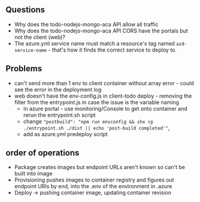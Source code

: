 ## Questions

* Why does the todo-nodejs-mongo-aca API allow all traffic 
* Why does the todo-nodejs-mongo-aca API CORS have the portals but not the client (web)?
* The azure.yml service name must match a resource's tag named `azd-service-name` - that's how it finds the correct service to deploy to. 

## Problems

* can't send more than 1 env to client container without array error - could see the error in the deployment log
* web doesn't have the env-config.js in client-todo deploy - removing the filter from the entrypoint.js in case the issue is the variable naming
    * in azure portal - use monitoring/Console to get onto container and rerun the entrypoint.sh script
    * change `"postbuild": "npm run envconfig && shx cp ./entrypoint.sh ./dist || echo 'post-build completed'"`,
    * add as azure.yml predeploy script

## order of operations

* Package creates images but endpoint URLs aren't known so can't be built into image
* Provisioning pushes images to container registry and figures out endpoint URIs by end, into the .env of the environment in .azure
* Deploy -> pushing container image, updating container revision